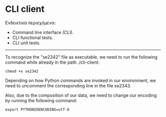 # CLI client

Ενδεικτικά περιεχόμενα:

- Command line interface (CLI).
- CLI functional tests.
- CLI unit tests.

------

To recognize the "se2342" file as executable, we need to run the following command while already in the path ./cli-client:

`chmod +x se2342`

Depending on how Python commands are invoked in our environment, we need to uncomment the corresponding line in the file se2343.

Also, due to the composition of our data, we need to change our encoding by running the following command:

`export PYTHONIOENCODING=utf-8`
